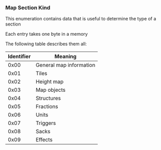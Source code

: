 ### Map Section Kind

This enumeration contains data that is useful to determine the type of a section

Each entry takes one byte in a memory

The following table describes them all:

Identifier | Meaning
-----------|-------------------------
 0x00 | General map information
 0x01 | Tiles
 0x02 | Height map
 0x03 | Map objects
 0x04 | Structures
 0x05 | Fractions
 0x06 | Units
 0x07 | Triggers
 0x08 | Sacks
 0x09 | Effects
